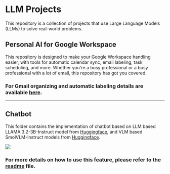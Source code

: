 # LLM Projects

This repository is a collection of projects that use Large Language Models (LLMs) to solve real-world problems.


## Personal AI for Google Workspace

This repository is designed to make your Google Workspace handling easier, with tools for automatic calendar sync, email labeling, task scheduling, and more. Whether you're a busy professional or a busy professional with a lot of email, this repository has got you covered. 

### For Gmail organizing and automatic labeling details are available [here](gmail_handler/readme.md).

--- 

## Chatbot

This folder contains the implementation of chatbot based on LLM based LLAMA 3.2-3B-Instruct model from [Huggingface](https://huggingface.co/meta-llama/Llama-3.2-3B-Instruct), and VLM based SmolVLM-Instruct models from [Huggingface](https://huggingface.co/HuggingFaceTB).

![](Chatbot/assets/working-vid-gif.gif)

### For more details on how to use this feature, please refer to the [readme](chatbot/readme.md) file.